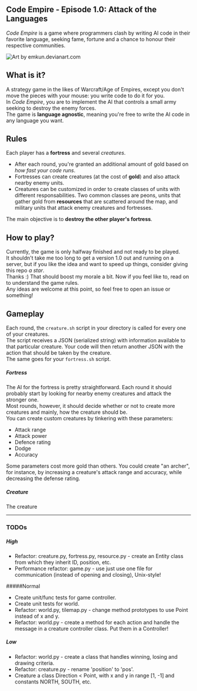 Code Empire - Episode 1.0: Attack of the Languages
-----------
*Code Empire* is a game where programmers clash by writing AI code in their favorite language, seeking fame, fortune and a chance to honour their respective communities.<br>

![Art by emkun.devianart.com](http://fc07.deviantart.net/fs70/f/2011/196/0/b/battle_by_emkun-d3s71ke.png "Art by emkun.devianart.com")

## What is it?
A strategy game in the likes of Warcraft/Age of Empires, except you don't move the pieces with your mouse: you write code to do it for you.<br>
In *Code Empire*, you are to implement the AI that controls a small army seeking to destroy the enemy forces.<br>
The game is **language agnostic**, meaning you're free to write the AI code in any language you want.<br>

## Rules
Each player has a **fortress** and several *creatures*.<br>
* After each round, you're granted an additional amount of gold based on _how fast your code runs_.
* Fortresses can create creatures (at the cost of **gold**) and also attack nearby enemy units. 
* Creatures can be customized in order to create classes of units with different responsabilities. Two common classes are peons, units that gather gold from **resources** that are scattered around the map, and military units that attack enemy creatures and fortresses.<br>

The main objective is to **destroy the other player's fortress**.

## How to play?
Currently, the game is only halfway finished and not ready to be played.<br>
It shouldn't take me too long to get a version 1.0 out and running on a server, but if you like the idea and want to speed up things, consider giving this repo *a star*.<br>
Thanks :) That should boost my morale a bit. Now if you feel like to, read on to understand the game rules.<br>
Any ideas are welcome at this point, so feel free to open an issue or something!

## Gameplay
Each round, the ```creature.sh``` script in your directory is called for every one of your creatures.<br>
The script receives a JSON (serialized string) with information available to that particular creature. Your code will then return another JSON with the action that should be taken by the creature.<br>
The same goes for your ```fortress.sh``` script.<br>

##### Fortress
The AI for the fortress is pretty straightforward. Each round it should probably start by looking for nearby enemy creatures and attack the stronger one.<br>
Most rounds, however, it should decide whether or not to create more creatures and mainly, how the creature should be.<br>
You can create custom creatures by tinkering with these parameters:
- Attack range
- Attack power
- Defence rating
- Dodge
- Accuracy

Some parameters cost more gold than others. You could create "an archer", for instance, by increasing a creature's attack range and accuracy, while decreasing the defense rating.

##### Creature
The creature

---

### TODOs

##### High
- Refactor: creature.py, fortress.py, resource.py - create an Entity class from which they inherit ID, position, etc.
- Performance refactor: game.py - use just use one file for communication (instead of opening and closing), Unix-style!

#####Normal
- Create unit/func tests for game controller.
- Create unit tests for world.
- Refactor: world.py, tilemap.py - change method prototypes to use Point instead of x and y.
- Refactor: world.py - create a method for each action and handle the message in a creature controller class. Put them in a Controller!

##### Low
- Refactor: world.py - create a class that handles winning, losing and drawing criteria.
- Refactor: creature.py - rename 'position' to 'pos'.
- Creature a class Direction < Point, with x and y in range [1, -1] and constants NORTH, SOUTH, etc.
